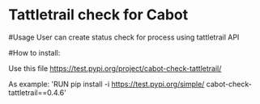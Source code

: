 # Tattletrail check for Cabot

#Usage
User can create status check for process using tattletrail API

#How to install:

Use this file
https://test.pypi.org/project/cabot-check-tattletrail/


As example: 
'RUN pip install -i https://test.pypi.org/simple/ cabot-check-tattletrail==0.4.6'

